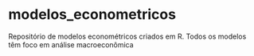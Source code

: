 # modelos_econometricos
Repositório de modelos econométricos criados em R. Todos os modelos têm foco em análise macroeconômica
